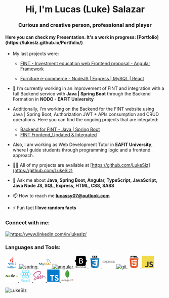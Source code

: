 <h1 align="center">Hi, I'm Lucas (Luke) Salazar</h1>
<h3 align="center">Curious and creative person, professional and player</h3>

<h4>Here you can check my Presentation. It's a work in progress: [Portfolio](https://lukeslz.github.io/Portfolio/) </h4>


- My last projects were:

  - [FINT - Investment education web Frontend proposal - Angular Framework](https://github.com/LukeSlz/FINT)

  - [Furniture e-commerce - NodeJS | Express | MySQL | React](https://github.com/Zokam-LS/Grupo_1_Luxer)

- 🌱 I’m currently working in an improvement of FINT and integration with a full Backend service with **Java | Spring Boot** through the Backend Formation in **NODO - EAFIT University**
- Additionally, I'm working on the Backend for the FINT website using Java | Spring Boot, Authorization JWT + APIs consumption and CRUD operations. Here you can find the ongoing projects that are integated:
  - [Backend for FINT - Java | Spring Boot](https://github.com/LukeSlz/FINT_Backend)
  - [FINT Frontend_Updated & Integrated](https://github.com/LukeSlz/FINT_Frontend)

- Also, I am working as Web Development Tutor in  **EAFIT University**, where I guide students through programming logic and a frontend approach.

- 👨‍💻 All of my projects are available at [https://github.com/LukeSlz](https://github.com/LukeSlz)

- 💬 Ask me about **Java, Spring Boot, Angular, TypeScript, JavaScript, Java Node JS, SQL, Express, HTML, CSS, SASS**

- 📫 How to reach me **lucassy07@outlook.com**

- ⚡ Fun fact **I love random facts**

<h3 align="left">Connect with me:</h3>
<p align="left">
<a href="https://linkedin.com/in/lukeslz/" target="blank"><img align="center" src="https://raw.githubusercontent.com/rahuldkjain/github-profile-readme-generator/master/src/images/icons/Social/linked-in-alt.svg" alt="https://www.linkedin.com/in/lukeslz/" height="30" width="40" /></a>
</p>

<h3 align="left">Languages and Tools:</h3>
<p align="left"> <a href="https://www.java.com" target="_blank" rel="noreferrer"> <img src="https://raw.githubusercontent.com/devicons/devicon/master/icons/java/java-original.svg" alt="java" width="40" height="40"/> </a>  <a href="https://spring.io/" target="_blank" rel="noreferrer"> <img src="https://www.vectorlogo.zone/logos/springio/springio-icon.svg" alt="spring" width="40" height="40"/> </a> <a href="https://www.mysql.com/" target="_blank" rel="noreferrer"> <img src="https://raw.githubusercontent.com/devicons/devicon/master/icons/mysql/mysql-original-wordmark.svg" alt="mysql" width="40" height="40"/> </a>  <a href="https://angular.io" target="_blank" rel="noreferrer"> <img src="https://angular.io/assets/images/logos/angular/angular.svg" alt="angular" width="40" height="40"/> </a> <a href="https://getbootstrap.com" target="_blank" rel="noreferrer"> <img src="https://raw.githubusercontent.com/devicons/devicon/master/icons/bootstrap/bootstrap-plain-wordmark.svg" alt="bootstrap" width="40" height="40"/> </a> <a href="https://www.w3schools.com/css/" target="_blank" rel="noreferrer"> <img src="https://raw.githubusercontent.com/devicons/devicon/master/icons/css3/css3-original-wordmark.svg" alt="css3" width="40" height="40"/> </a> <a href="https://expressjs.com" target="_blank" rel="noreferrer"> <img src="https://raw.githubusercontent.com/devicons/devicon/master/icons/express/express-original-wordmark.svg" alt="express" width="40" height="40"/> </a> <a href="https://git-scm.com/" target="_blank" rel="noreferrer"> <img src="https://www.vectorlogo.zone/logos/git-scm/git-scm-icon.svg" alt="git" width="40" height="40"/> </a> <a href="https://www.w3.org/html/" target="_blank" rel="noreferrer"> <img src="https://raw.githubusercontent.com/devicons/devicon/master/icons/html5/html5-original-wordmark.svg" alt="html5" width="40" height="40"/> </a> <a href="https://developer.mozilla.org/en-US/docs/Web/JavaScript" target="_blank" rel="noreferrer"> <img src="https://raw.githubusercontent.com/devicons/devicon/master/icons/javascript/javascript-original.svg" alt="javascript" width="40" height="40"/> </a><a href="https://nodejs.org" target="_blank" rel="noreferrer"> <img src="https://raw.githubusercontent.com/devicons/devicon/master/icons/nodejs/nodejs-original-wordmark.svg" alt="nodejs" width="40" height="40"/> </a> <a href="https://reactjs.org/" target="_blank" rel="noreferrer"> <img src="https://raw.githubusercontent.com/devicons/devicon/master/icons/react/react-original-wordmark.svg" alt="react" width="40" height="40"/> </a> <a href="https://sass-lang.com" target="_blank" rel="noreferrer"> <img src="https://raw.githubusercontent.com/devicons/devicon/master/icons/sass/sass-original.svg" alt="sass" width="40" height="40"/> </a> <a href="https://www.typescriptlang.org/" target="_blank" rel="noreferrer"> <img src="https://raw.githubusercontent.com/devicons/devicon/master/icons/typescript/typescript-original.svg" alt="typescript" width="40" height="40"/> </a><a href="https://www.mongodb.com/" target="_blank" rel="noreferrer"> <img src="https://raw.githubusercontent.com/devicons/devicon/master/icons/mongodb/mongodb-original-wordmark.svg" alt="mongodb" width="40" height="40"/> </a> </p>

<p><img align="center" src="https://github-readme-stats.vercel.app/api/top-langs?username=LukeSlz&show_icons=true&locale=en&layout=compact" alt="LukeSlz" /></p>

